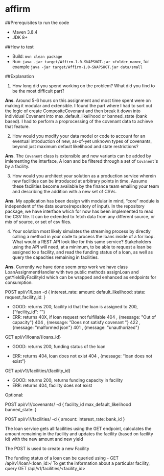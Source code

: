 # affirm


##Prerequisites to run the code

- Maven 3.8.4
- JDK 8+

##How to test
- Build: `mvn clean package`
- Run: `java -jar target/Affirm-1.0-SNAPSHOT.jar <folder_name>`, for example `java -jar target/Affirm-1.0-SNAPSHOT.jar data/small` 

##Explanation
1. How long did you spend working on the problem? What did you find to be the most difficult part?

**Ans**. Around 5-6 hours on this assignment and most time spent were on making it modular and extensible. I found the part where I had to sort out the logic of create CompositeCovenant and then break it down into individual Covenant into max_default_likelihood or banned_state (bank based). I had to perform a proprocessing of the covenant data to achieve that feature.

2. How would you modify your data model or code to account for an eventual introduction of new, as-of-yet unknown types of covenants, beyond just maximum default likelihood and state restrictions? 

**Ans**. The `Covanent` class is extensible and new variants can be added by imlementing the interface, A loan and be filtered through a set of `Covanent`'s by a facility.

3. How would you architect your solution as a production service wherein new facilities can be introduced at arbitrary points in time. Assume these facilities become available by the finance team emailing your team and describing the addition with a new set of CSVs. 

**Ans**. My application has been design with modular in mind, “core” module is independent of the data source(repository of input). In the repository package, we have interface which for now has been implemented to read the CSV file. It can be extended to fetch data from any different source, or mix of source, or set of csv files.


4. Your solution most likely simulates the streaming process by directly calling a method in your code to process the loans inside of a for loop. What would a REST API look like for this same service? Stakeholders using the API will need, at a minimum, to be able to request a loan be assigned to a facility, and read the funding status of a loan, as well as query the capacities remaining in facilities. 

**Ans**. Currently we have done soem prep work we have class LoanAssignmentHandler with two public methods assignLoan and getYieldByFacilityId which can be wrapped and enhanced as endpoints for consumption. 

POST api/v1/Loan
  -d {
    interest_rate: <float>
    amount: <int>
    default_likelihood: <float>
    state: <str>
    request_facility_id: <int>
  }
  - GOOD: returns 200, facility id that the loan is assigned to 
		200, {"facility_id": “”}
  - ERR: returns 40X, if loan request not fulfillable
			404 , {message: "Out of capacity"}
			404 , {message: "Does not satisfy covenant <cov details>"}
			422 , {message: "malformed json"}
			401 , {message: "unauthorized"}

  GET api/v1/loans/{loans_id}
  - GOOD: returns 200, funding status of the loan
	
  - ERR: returns 404, loan does not exist
                     404 , {message: “loan does not exist”}

  GET api/v1//facilities/{facility_id}
  - GOOD: returns 200, returns funding capacity in facility
  - ERR: returns 404, facility does not exist

  Optional:

  POST api/v1//covenants/
  -d {
    facility_id <int>
    max_default_likelihood <float>
    banned_state: <str>
  }

  POST api/v1//facilities/
  -d {
    amount: <int>
    interest_rate: <float>
    bank_id <int>
  }

The loan service gets all facilities using the GET endpoint, calculates the amount remaining in the facility
and updates the facility (based on facility id) with the new amount and new yield

The POST is used to create a new Facility

The funding status of a loan can be queried using - GET /api/v1/loan/<loan_id>/
To get the information about a particular facility, query GET /api/v1/facilities/<facility_id>
